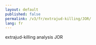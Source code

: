 ```yaml
---
layout: default
published: false
permalink: /v3/fr/extrajud-killing/JOR/
lang: fr
---
```


extrajud-killing analysis JOR
